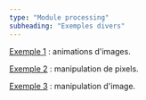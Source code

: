 ```yaml
---
type: "Module processing"
subheading: "Exemples divers"
---
```


[Exemple 1](exercices/autres/processing-01.html) : animations d'images.

[Exemple 2](exercices/autres/processing-02.html) : manipulation de pixels.

[Exemple 3](exercices/autres/processing-03.html) : manipulation d'image.
